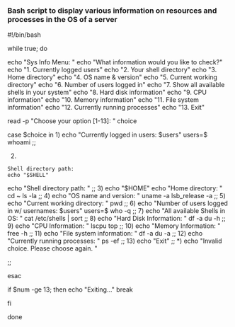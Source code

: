 ### Bash script to display various information on resources and processes in the OS of a server

#!/bin/bash

while true; do

  echo "Sys Info Menu: "
  echo "What information would you like to check?"
  echo "1. Currently logged users"
  echo "2. Your shell directory" 
  echo "3. Home directory"
  echo "4. OS name & version"
  echo "5. Current working directory"
  echo "6. Number of users logged in"
  echo "7. Show all available shells in your system"
  echo "8. Hard disk information"
  echo "9. CPU information" 
  echo "10. Memory information"
  echo "11. File system information"
  echo "12. Currently running processes"
  echo "13. Exit"


  read -p "Choose your option [1-13]: " choice

  case $choice in
   1)
    echo "Currently logged in users: $users" 
    users=$ whoami
    ;;

   2)
    Shell directory path:
    echo "$SHELL"
   echo "Shell directory path: "
    ;;
   3)
    echo "$HOME"
    echo "Home directory: "
    cd ~
    ls -la
    ;;
   4)
   echo "OS name and version: "
    uname -a
    lsb_release -a
    ;;
   5)
    echo "Current working directory: "
    pwd
    ;;
   6)
    echo "Number of users logged in w/ usernames: $users"
    users=$ who -q
    ;;
   7)
    echo "All available Shells in OS: "
    cat /etc/shells | sort
    ;;
   8)
    echo "Hard Disk Information: "
    df -a 
    du -h
    ;;
   9)
    echo "CPU Information: " 
    lscpu
    top
    ;;
   10)
    echo "Memory Information: "
    free -h
    ;;
   11)
    echo "File system information: "
    df -a
    du -a
    ;;
   12)
    echo "Currently running processes: "
    ps -ef
   ;;
  13)
  echo "Exit"
   ;;
   *)
    echo "Invalid choice. Please choose again. "

 ;;

  esac

  if $num -ge 13; then
    echo "Exiting..."
    break

  fi


done
